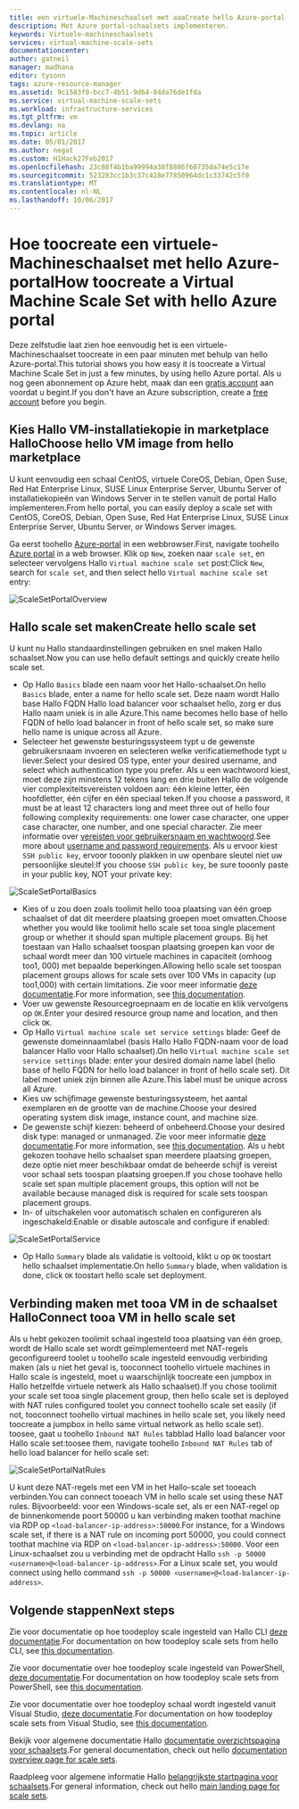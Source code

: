 ```yaml
---
title: een virtuele-Machineschaalset met aaaCreate hello Azure-portal | Microsoft Docs
description: Met Azure portal-schaalsets implementeren.
keywords: Virtuele-machineschaalsets
services: virtual-machine-scale-sets
documentationcenter: 
author: gatneil
manager: madhana
editor: tysonn
tags: azure-resource-manager
ms.assetid: 9c1583f0-bcc7-4b51-9d64-84da76de1fda
ms.service: virtual-machine-scale-sets
ms.workload: infrastructure-services
ms.tgt_pltfrm: vm
ms.devlang: na
ms.topic: article
ms.date: 05/01/2017
ms.author: negat
ms.custom: H1Hack27Feb2017
ms.openlocfilehash: 23c88f4b1ba99994a38f8886f60735da74e5c17e
ms.sourcegitcommit: 523283cc1b3c37c428e77850964dc1c33742c5f0
ms.translationtype: MT
ms.contentlocale: nl-NL
ms.lasthandoff: 10/06/2017
---
```

# <a name="how-toocreate-a-virtual-machine-scale-set-with-hello-azure-portal"></a><span data-ttu-id="9641d-104">Hoe toocreate een virtuele-Machineschaalset met hello Azure-portal</span><span class="sxs-lookup"><span data-stu-id="9641d-104">How toocreate a Virtual Machine Scale Set with hello Azure portal</span></span>
<span data-ttu-id="9641d-105">Deze zelfstudie laat zien hoe eenvoudig het is een virtuele-Machineschaalset toocreate in een paar minuten met behulp van hello Azure-portal.</span><span class="sxs-lookup"><span data-stu-id="9641d-105">This tutorial shows you how easy it is toocreate a Virtual Machine Scale Set in just a few minutes, by using hello Azure portal.</span></span> <span data-ttu-id="9641d-106">Als u nog geen abonnement op Azure hebt, maak dan een [gratis account](https://azure.microsoft.com/free/) aan voordat u begint.</span><span class="sxs-lookup"><span data-stu-id="9641d-106">If you don't have an Azure subscription, create a [free account](https://azure.microsoft.com/free/) before you begin.</span></span>

## <a name="choose-hello-vm-image-from-hello-marketplace"></a><span data-ttu-id="9641d-107">Kies Hallo VM-installatiekopie in marketplace Hallo</span><span class="sxs-lookup"><span data-stu-id="9641d-107">Choose hello VM image from hello marketplace</span></span>
<span data-ttu-id="9641d-108">U kunt eenvoudig een schaal CentOS, virtuele CoreOS, Debian, Open Suse, Red Hat Enterprise Linux, SUSE Linux Enterprise Server, Ubuntu Server of installatiekopieën van Windows Server in te stellen vanuit de portal Hallo implementeren.</span><span class="sxs-lookup"><span data-stu-id="9641d-108">From hello portal, you can easily deploy a scale set with CentOS, CoreOS, Debian, Open Suse, Red Hat Enterprise Linux, SUSE Linux Enterprise Server, Ubuntu Server, or Windows Server images.</span></span>

<span data-ttu-id="9641d-109">Ga eerst toohello [Azure-portal](https://portal.azure.com) in een webbrowser.</span><span class="sxs-lookup"><span data-stu-id="9641d-109">First, navigate toohello [Azure portal](https://portal.azure.com) in a web browser.</span></span> <span data-ttu-id="9641d-110">Klik op `New`, zoeken naar `scale set`, en selecteer vervolgens Hallo `Virtual machine scale set` post:</span><span class="sxs-lookup"><span data-stu-id="9641d-110">Click `New`, search for `scale set`, and then select hello `Virtual machine scale set` entry:</span></span>

![ScaleSetPortalOverview](./media/virtual-machine-scale-sets-portal-create/ScaleSetPortalOverview.PNG)

## <a name="create-hello-scale-set"></a><span data-ttu-id="9641d-112">Hallo scale set maken</span><span class="sxs-lookup"><span data-stu-id="9641d-112">Create hello scale set</span></span>
<span data-ttu-id="9641d-113">U kunt nu Hallo standaardinstellingen gebruiken en snel maken Hallo schaalset.</span><span class="sxs-lookup"><span data-stu-id="9641d-113">Now you can use hello default settings and quickly create hello scale set.</span></span>

* <span data-ttu-id="9641d-114">Op Hallo `Basics` blade een naam voor het Hallo-schaalset.</span><span class="sxs-lookup"><span data-stu-id="9641d-114">On hello `Basics` blade, enter a name for hello scale set.</span></span> <span data-ttu-id="9641d-115">Deze naam wordt Hallo base Hallo FQDN Hallo load balancer voor schaalset hello, zorg er dus Hallo naam uniek is in alle Azure.</span><span class="sxs-lookup"><span data-stu-id="9641d-115">This name becomes hello base of hello FQDN of hello load balancer in front of hello scale set, so make sure hello name is unique across all Azure.</span></span>
* <span data-ttu-id="9641d-116">Selecteer het gewenste besturingssysteem typt u de gewenste gebruikersnaam invoeren en selecteren welke verificatiemethode typt u liever.</span><span class="sxs-lookup"><span data-stu-id="9641d-116">Select your desired OS type, enter your desired username, and select which authentication type you prefer.</span></span> <span data-ttu-id="9641d-117">Als u een wachtwoord kiest, moet deze zijn minstens 12 tekens lang en drie buiten Hallo de volgende vier complexiteitsvereisten voldoen aan: één kleine letter, één hoofdletter, één cijfer en één speciaal teken.</span><span class="sxs-lookup"><span data-stu-id="9641d-117">If you choose a password, it must be at least 12 characters long and meet three out of hello four following complexity requirements: one lower case character, one upper case character, one number, and one special character.</span></span> <span data-ttu-id="9641d-118">Zie meer informatie over [vereisten voor gebruikersnaam en wachtwoord](../virtual-machines/windows/faq.md#what-are-the-username-requirements-when-creating-a-vm).</span><span class="sxs-lookup"><span data-stu-id="9641d-118">See more about [username and password requirements](../virtual-machines/windows/faq.md#what-are-the-username-requirements-when-creating-a-vm).</span></span> <span data-ttu-id="9641d-119">Als u ervoor kiest `SSH public key`, ervoor tooonly plakken in uw openbare sleutel niet uw persoonlijke sleutel:</span><span class="sxs-lookup"><span data-stu-id="9641d-119">If you choose `SSH public key`, be sure tooonly paste in your public key, NOT your private key:</span></span>

![ScaleSetPortalBasics](./media/virtual-machine-scale-sets-portal-create/ScaleSetPortalBasics.PNG)

* <span data-ttu-id="9641d-121">Kies of u zou doen zoals toolimit hello tooa plaatsing van één groep schaalset of dat dit meerdere plaatsing groepen moet omvatten.</span><span class="sxs-lookup"><span data-stu-id="9641d-121">Choose whether you would like toolimit hello scale set tooa single placement group or whether it should span multiple placement groups.</span></span> <span data-ttu-id="9641d-122">Bij het toestaan van Hallo schaalset toospan plaatsing groepen kan voor de schaal wordt meer dan 100 virtuele machines in capaciteit (omhoog too1, 000) met bepaalde beperkingen.</span><span class="sxs-lookup"><span data-stu-id="9641d-122">Allowing hello scale set toospan placement groups allows for scale sets over 100 VMs in capacity (up too1,000) with certain limitations.</span></span> <span data-ttu-id="9641d-123">Zie voor meer informatie [deze documentatie](./virtual-machine-scale-sets-placement-groups.md).</span><span class="sxs-lookup"><span data-stu-id="9641d-123">For more information, see [this documentation](./virtual-machine-scale-sets-placement-groups.md).</span></span>
* <span data-ttu-id="9641d-124">Voer uw gewenste Resourcegroepnaam en de locatie en klik vervolgens op `OK`.</span><span class="sxs-lookup"><span data-stu-id="9641d-124">Enter your desired resource group name and location, and then click `OK`.</span></span>
* <span data-ttu-id="9641d-125">Op Hallo `Virtual machine scale set service settings` blade: Geef de gewenste domeinnaamlabel (basis Hallo Hallo FQDN-naam voor de load balancer Hallo voor Hallo schaalset).</span><span class="sxs-lookup"><span data-stu-id="9641d-125">On hello `Virtual machine scale set service settings` blade: enter your desired domain name label (hello base of hello FQDN for hello load balancer in front of hello scale set).</span></span> <span data-ttu-id="9641d-126">Dit label moet uniek zijn binnen alle Azure.</span><span class="sxs-lookup"><span data-stu-id="9641d-126">This label must be unique across all Azure.</span></span>
* <span data-ttu-id="9641d-127">Kies uw schijfimage gewenste besturingssysteem, het aantal exemplaren en de grootte van de machine.</span><span class="sxs-lookup"><span data-stu-id="9641d-127">Choose your desired operating system disk image, instance count, and machine size.</span></span>
* <span data-ttu-id="9641d-128">De gewenste schijf kiezen: beheerd of onbeheerd.</span><span class="sxs-lookup"><span data-stu-id="9641d-128">Choose your desired disk type: managed or unmanaged.</span></span> <span data-ttu-id="9641d-129">Zie voor meer informatie [deze documentatie](./virtual-machine-scale-sets-managed-disks.md).</span><span class="sxs-lookup"><span data-stu-id="9641d-129">For more information, see [this documentation](./virtual-machine-scale-sets-managed-disks.md).</span></span> <span data-ttu-id="9641d-130">Als u hebt gekozen toohave hello schaalset span meerdere plaatsing groepen, deze optie niet meer beschikbaar omdat de beheerde schijf is vereist voor schaal sets toospan plaatsing groepen.</span><span class="sxs-lookup"><span data-stu-id="9641d-130">If you chose toohave hello scale set span multiple placement groups, this option will not be available because managed disk is required for scale sets toospan placement groups.</span></span>
* <span data-ttu-id="9641d-131">In- of uitschakelen voor automatisch schalen en configureren als ingeschakeld:</span><span class="sxs-lookup"><span data-stu-id="9641d-131">Enable or disable autoscale and configure if enabled:</span></span>

![ScaleSetPortalService](./media/virtual-machine-scale-sets-portal-create/ScaleSetPortalService.PNG)

* <span data-ttu-id="9641d-133">Op Hallo `Summary` blade als validatie is voltooid, klikt u op `OK` toostart hello schaalset implementatie.</span><span class="sxs-lookup"><span data-stu-id="9641d-133">On hello `Summary` blade, when validation is done, click `OK` toostart hello scale set deployment.</span></span>


## <a name="connect-tooa-vm-in-hello-scale-set"></a><span data-ttu-id="9641d-134">Verbinding maken met tooa VM in de schaalset Hallo</span><span class="sxs-lookup"><span data-stu-id="9641d-134">Connect tooa VM in hello scale set</span></span>
<span data-ttu-id="9641d-135">Als u hebt gekozen toolimit schaal ingesteld tooa plaatsing van één groep, wordt de Hallo scale set wordt geïmplementeerd met NAT-regels geconfigureerd toolet u toohello scale ingesteld eenvoudig verbinding maken (als u niet het geval is, tooconnect toohello virtuele machines in Hallo scale is ingesteld, moet u waarschijnlijk toocreate een jumpbox in Hallo hetzelfde virtuele netwerk als Hallo schaalset).</span><span class="sxs-lookup"><span data-stu-id="9641d-135">If you chose toolimit your scale set tooa single placement group, then hello scale set is deployed with NAT rules configured toolet you connect toohello scale set easily (if not, tooconnect toohello virtual machines in hello scale set, you likely need toocreate a jumpbox in hello same virtual network as hello scale set).</span></span> <span data-ttu-id="9641d-136">toosee, gaat u toohello `Inbound NAT Rules` tabblad Hallo load balancer voor Hallo scale set:</span><span class="sxs-lookup"><span data-stu-id="9641d-136">toosee them, navigate toohello `Inbound NAT Rules` tab of hello load balancer for hello scale set:</span></span>

![ScaleSetPortalNatRules](./media/virtual-machine-scale-sets-portal-create/ScaleSetPortalNatRules.PNG)

<span data-ttu-id="9641d-138">U kunt deze NAT-regels met een VM in het Hallo-scale set tooeach verbinden.</span><span class="sxs-lookup"><span data-stu-id="9641d-138">You can connect tooeach VM in hello scale set using these NAT rules.</span></span> <span data-ttu-id="9641d-139">Bijvoorbeeld: voor een Windows-scale set, als er een NAT-regel op de binnenkomende poort 50000 u kan verbinding maken toothat machine via RDP op `<load-balancer-ip-address>:50000`.</span><span class="sxs-lookup"><span data-stu-id="9641d-139">For instance, for a Windows scale set, if there is a NAT rule on incoming port 50000, you could connect toothat machine via RDP on `<load-balancer-ip-address>:50000`.</span></span> <span data-ttu-id="9641d-140">Voor een Linux-schaalset zou u verbinding met de opdracht Hallo `ssh -p 50000 <username>@<load-balancer-ip-address>`.</span><span class="sxs-lookup"><span data-stu-id="9641d-140">For a Linux scale set, you would connect using hello command `ssh -p 50000 <username>@<load-balancer-ip-address>`.</span></span>

## <a name="next-steps"></a><span data-ttu-id="9641d-141">Volgende stappen</span><span class="sxs-lookup"><span data-stu-id="9641d-141">Next steps</span></span>
<span data-ttu-id="9641d-142">Zie voor documentatie op hoe toodeploy scale ingesteld van Hallo CLI [deze documentatie](virtual-machine-scale-sets-cli-quick-create.md).</span><span class="sxs-lookup"><span data-stu-id="9641d-142">For documentation on how toodeploy scale sets from hello CLI, see [this documentation](virtual-machine-scale-sets-cli-quick-create.md).</span></span>

<span data-ttu-id="9641d-143">Zie voor documentatie over hoe toodeploy scale ingesteld van PowerShell, [deze documentatie](virtual-machine-scale-sets-windows-create.md).</span><span class="sxs-lookup"><span data-stu-id="9641d-143">For documentation on how toodeploy scale sets from PowerShell, see [this documentation](virtual-machine-scale-sets-windows-create.md).</span></span>

<span data-ttu-id="9641d-144">Zie voor documentatie over hoe toodeploy schaal wordt ingesteld vanuit Visual Studio, [deze documentatie](virtual-machine-scale-sets-vs-create.md).</span><span class="sxs-lookup"><span data-stu-id="9641d-144">For documentation on how toodeploy scale sets from Visual Studio, see [this documentation](virtual-machine-scale-sets-vs-create.md).</span></span>

<span data-ttu-id="9641d-145">Bekijk voor algemene documentatie Hallo [documentatie overzichtspagina voor schaalsets](virtual-machine-scale-sets-overview.md).</span><span class="sxs-lookup"><span data-stu-id="9641d-145">For general documentation, check out hello [documentation overview page for scale sets](virtual-machine-scale-sets-overview.md).</span></span>

<span data-ttu-id="9641d-146">Raadpleeg voor algemene informatie Hallo [belangrijkste startpagina voor schaalsets](https://azure.microsoft.com/services/virtual-machine-scale-sets/).</span><span class="sxs-lookup"><span data-stu-id="9641d-146">For general information, check out hello [main landing page for scale sets](https://azure.microsoft.com/services/virtual-machine-scale-sets/).</span></span>

